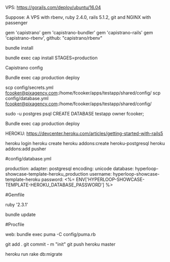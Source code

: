 
VPS:
https://gorails.com/deploy/ubuntu/16.04

Suppose: A VPS with rbenv, ruby 2.4.0, rails 5.1.2, git and NGINX with passenger

gem 'capistrano'
gem 'capistrano-bundler'
gem 'capistrano-rails'
gem 'capistrano-rbenv', github: "capistrano/rbenv"

bundle install

bundle exec cap install STAGES=production


Capistrano config 

Bundle exec cap production deploy

scp config/secrets.yml fcooker@pixagency.com:/home/fcooker/apps/testapp/shared/config/
scp config/database.yml fcooker@pixagency.com:/home/fcooker/apps/testapp/shared/config/

sudo -u postgres psql
CREATE DATABASE testapp owner fcooker;

Bundle exec cap production deploy




HEROKU:
https://devcenter.heroku.com/articles/getting-started-with-rails5

heroku login
heroku create
heroku addons:create heroku-postgresql
heroku addons:add pusher

#config/database.yml


production:
  adapter: postgresql
  encoding: unicode
  database: hyperloop-showcase-template-heroku_production
  username: hyperloop-showcase-template-heroku
  password: <%= ENV['HYPERLOOP-SHOWCASE-TEMPLATE-HEROKU_DATABASE_PASSWORD'] %>


#Gemfile

  ruby '2.3.1'

bundle update

#Procfile

web: bundle exec puma -C config/puma.rb

git add .
git commit - m "init"
git push heroku master

heroku run rake db:migrate



